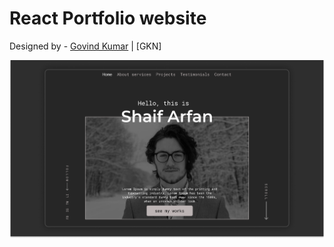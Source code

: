 # React Portfolio website

Designed by - [Govind Kumar](https://github.com/govind144) | [GKN]

![](./ReadMeImages/ReadMeBanner.png)
